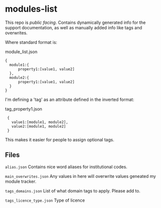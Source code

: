 # modules-list

This repo is _public facing_. Contains dynamically generated info for the support documentation, as well as manually added info like tags and overwrites.

Where standard format is:

 module_list.json
 ```
 {
   module1:{
       property1:[value1, value2]
   },
   module2:{
       property1:[value1, value2]
   }
 }
```
 I'm defining a 'tag' as an attribute defined in the inverted format:

tag_property1.json
```
 {
   value1:[module1, module2],
   value2:[module1, module2]
 }
 ```
This makes it easier for people to assign optional tags.

## Files

`alias.json`
Contains nice word aliases for institutional codes.

`main_overwrites.json`
Any values in here will overwrite values geneated my module tracker.

`tags_domains.json`
List of what domain tags to apply. Please add to.

`tags_licence_type.json`
Type of licence
